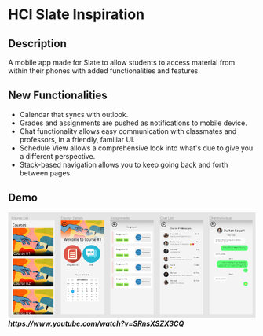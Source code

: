 # HCI Slate Inspiration
## Description
A mobile app made for Slate to allow students to access material from within their phones with added functionalities and features.

## New Functionalities
* Calendar that syncs with outlook.
* Grades and assignments are pushed as notifications to mobile device.
* Chat functionality allows easy communication with classmates and professors, in a friendly, familiar UI.
* Schedule View allows a comprehensive look into what's due to give you a different perspective.
* Stack-based navigation allows you to keep going back and forth between pages.

## Demo
![Demo Iage](/demo.png)
***https://www.youtube.com/watch?v=SRnsXSZX3CQ***
